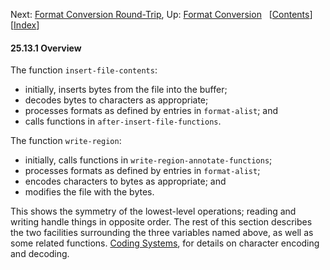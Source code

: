 

Next: [Format Conversion Round-Trip](Format-Conversion-Round_002dTrip.html), Up: [Format Conversion](Format-Conversion.html)   \[[Contents](index.html#SEC_Contents "Table of contents")]\[[Index](Index.html "Index")]

#### 25.13.1 Overview

The function `insert-file-contents`:

*   initially, inserts bytes from the file into the buffer;
*   decodes bytes to characters as appropriate;
*   processes formats as defined by entries in `format-alist`; and
*   calls functions in `after-insert-file-functions`.

The function `write-region`:

*   initially, calls functions in `write-region-annotate-functions`;
*   processes formats as defined by entries in `format-alist`;
*   encodes characters to bytes as appropriate; and
*   modifies the file with the bytes.

This shows the symmetry of the lowest-level operations; reading and writing handle things in opposite order. The rest of this section describes the two facilities surrounding the three variables named above, as well as some related functions. [Coding Systems](Coding-Systems.html), for details on character encoding and decoding.
